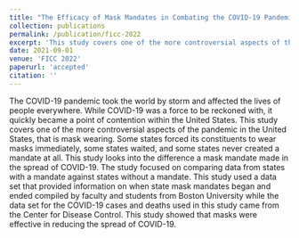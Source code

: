 ```yaml
---
title: "The Efficacy of Mask Mandates in Combating the COVID-19 Pandemic"
collection: publications
permalink: /publication/ficc-2022
excerpt: 'This study covers one of the more controversial aspects of the pandemic in the United States, that is mask wearing.'
date: 2021-09-01
venue: 'FICC 2022'
paperurl: 'accepted'
citation: ''
---
```


The COVID-19 pandemic took the world by storm and affected the lives of people everywhere.
While COVID-19 was a force to be reckoned with, it quickly became a point of contention within the United States.
This study covers one of the more controversial aspects of the pandemic in the United States, that is mask wearing.
Some states forced its constituents to wear masks immediately, some states waited, and some states never created a mandate at all.
This study looks into the difference a mask mandate made in the spread of COVID-19.
The study focused on comparing data from states with a mandate against states without a mandate.
This study used a data set that provided information on when state mask mandates began and ended compiled by faculty and students from Boston University while the data set for the COVID-19 cases and deaths used in this study came from the Center for Disease Control.
This study showed that masks were effective in reducing the spread of COVID-19.
